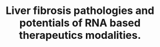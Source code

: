 ---
authors: Diwan R, Gaytan SL, Bhatt HN, Pena-Zacarias J, Nurunnabi M
carousel: false
doi: 10.1007/s13346-024-01551-8
featured: false
issue: '10'
journal: Drug delivery and translational research
keywords: '["Animals", "Liver Cirrhosis", "RNA", "Lipid nanoparticle", "RNA therapeutics",
  "mRNA", "Nanoparticles", "Drug Delivery Systems", "siRNA", "Humans", "Liver fibrosis"]'
landmark: false
layout: '@/layouts/Publication.astro'
page: 2743-2770
pmid: 38446352
r03: R03OD032624
title: Liver fibrosis pathologies and potentials of RNA based therapeutics modalities.
volume: '14'
year: 2024
---